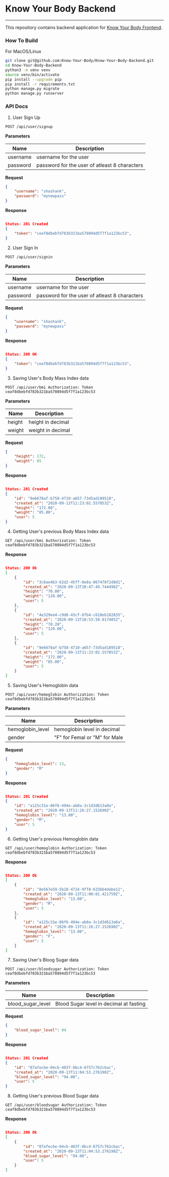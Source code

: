 # Know Your Body Backend
---

This repository contains backend application for [Know Your Body Frontend](https://github.com/Know-Your-Body/Know-Your-Body-Frontend).

### How To Build

For MacOS/Linux
```sh
git clone git@github.com:Know-Your-Body/Know-Your-Body-Backend.git
cd Know-Your-Body-Backend
python3 -m venv venv
source venv/bin/activate
pip install --upgrade pip
pip install -r requirements.txt
python manage.py migrate
python manage.py runserver
```

### API Docs

1. User Sign Up

```
POST /api/user/signup
```

__Parameters__

Name         | Description
-------------|-------------------------------------
username     | username for the user
password     | password for the user of atleast 8 characters

__Request__
```json
{
    "username": "shashank",
    "password": "mynewpass"
}
```

__Response__
```json

Status: 201 Created
{
    "token": "ceaf8dbebfd783b321ba570894d5f7f1a123bc53",
}
```

2. User Sign In

```
POST /api/user/signin
```

__Parameters__

Name         | Description
-------------|-------------------------------------
username     | username for the user
password     | password for the user of atleast 8 characters

__Request__
```json
{
    "username": "shashank",
    "password": "mynewpass"
}
```

__Response__
```json

Status: 200 OK
{
    "token": "ceaf8dbebfd783b321ba570894d5f7f1a123bc53",
}
```

3. Saving User's Body Mass Index data

```
POST /api/user/bmi Authorization: Token ceaf8dbebfd783b321ba570894d5f7f1a123bc53
```

__Parameters__

Name         | Description
-------------|-------------------------------------
height       | height in decimal
weight       | weight in decimal

__Request__
```json
{
    "height": 172,
    "weight": 85
}
```

__Response__
```json

Status: 201 Created
{
    "id": "9e6678af-b758-4710-a657-73d5ad189518",
    "created_at": "2020-09-13T11:23:02.557053Z",
    "height": "172.00",
    "weight": "85.00",
    "user": 5
}
```

4. Getting User's previous Body Mass Index data

```
GET /api/user/bmi Authorization: Token ceaf8dbebfd783b321ba570894d5f7f1a123bc53
```

__Response__
```json

Status: 200 Ok
[
    {
        "id": "3c8ae4b3-62d2-45ff-8e8a-867478f2d8d1",
        "created_at": "2020-09-13T10:47:49.744496Z",
        "height": "70.00",
        "weight": "120.00",
        "user": 5
    },
    {
        "id": "4e329ee4-c9d6-43cf-87b4-c610eb182835",
        "created_at": "2020-09-13T10:53:50.017405Z",
        "height": "70.20",
        "weight": "120.00",
        "user": 5
    },
    {
        "id": "9e6678af-b758-4710-a657-73d5ad189518",
        "created_at": "2020-09-13T11:23:02.557053Z",
        "height": "172.00",
        "weight": "85.00",
        "user": 5
    }
]
```

5. Saving User's Hemoglobin data

```
POST /api/user/hemoglobin Authorization: Token ceaf8dbebfd783b321ba570894d5f7f1a123bc53
```

__Parameters__

Name                | Description
--------------------|-------------------------------------
hemoglobin_level    | hemoglobin level in decimal
gender              | "F" for Femal or "M" for Male

__Request__
```json
{
    "hemoglobin_level": 13,
    "gender": "M"
}
```

__Response__
```json

Status: 201 Created
{
    "id": "a125c31e-86f6-494e-ab0a-3c1d3d613a0a",
    "created_at": "2020-09-13T11:26:27.152690Z",
    "hemoglobin_level": "13.00",
    "gender": "M",
    "user": 5
}
```

6. Getting User's previous Hemoglobin data

```
GET /api/user/hemoglobin Authorization: Token ceaf8dbebfd783b321ba570894d5f7f1a123bc53
```

__Response__
```json

Status: 200 Ok
[
    {
        "id": "8e567e59-5b18-4724-9ff8-633bb4dabe12",
        "created_at": "2020-09-13T11:00:01.421759Z",
        "hemoglobin_level": "13.00",
        "gender": "M",
        "user": 5
    },
    {
        "id": "a125c31e-86f6-494e-ab0a-3c1d3d613a0a",
        "created_at": "2020-09-13T11:26:27.152690Z",
        "hemoglobin_level": "13.00",
        "gender": "F",
        "user": 5
    }
]
```

7. Saving User's Bloog Sugar data

```
POST /api/user/bloodsugar Authorization: Token ceaf8dbebfd783b321ba570894d5f7f1a123bc53
```

__Parameters__

Name                | Description
--------------------|-------------------------------------
blood_sugar_level   | Blood Sugar level in decimal at fasting

__Request__
```json
{
    "blood_sugar_level": 94
}
```

__Response__
```json

Status: 201 Created
{
    "id": "07afecbe-04cb-403f-8bc4-6757c762cbac",
    "created_at": "2020-09-13T11:04:53.276198Z",
    "blood_sugar_level": "94.00",
    "user": 5
}
```

8. Getting User's previous Blood Sugar data

```
GET /api/user/bloodsugar Authorization: Token ceaf8dbebfd783b321ba570894d5f7f1a123bc53
```

__Response__
```json

Status: 200 Ok
[
    {
        "id": "07afecbe-04cb-403f-8bc4-6757c762cbac",
        "created_at": "2020-09-13T11:04:53.276198Z",
        "blood_sugar_level": "94.00",
        "user": 5
    }
]
```

